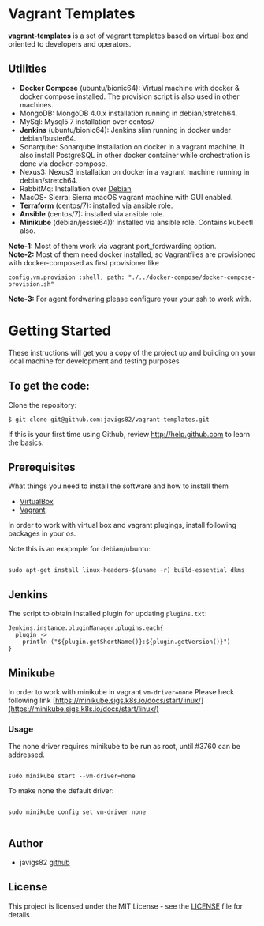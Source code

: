 # Vagrant Templates

**vagrant-templates** is a set of vagrant templates based on virtual-box and oriented to developers and operators.

## Utilities

 - **Docker Compose** (ubuntu/bionic64): Virtual machine with docker & docker compose installed. The provision script is also used in other machines.
 - MongoDB: MongoDB 4.0.x installation running in debian/stretch64.
 - MySql: Mysql5.7 installation over centos7
 - **Jenkins** (ubuntu/bionic64): Jenkins slim running in docker under debian/buster64.
 - Sonarqube:  Sonarqube installation on docker in a vagrant machine. It also install PostgreSQL in other docker container while orchestration is done via docker-compose.
 - Nexus3:  Nexus3 installation on docker in a vagrant machine running in debian/stretch64.
 - RabbitMq: Installation over [Debian](https://www.rabbitmq.com/install-debian.html)
 - MacOS- Sierra: Sierra macOS vagrant machine with GUI enabled.
 - **Terraform** (centos/7): installed via ansible role.
 - **Ansible** (centos/7): installed via ansible role.
 - **Minikube** (debian/jessie64)): installed via ansible role. Contains kubectl also.

 **Note-1:** Most of them work via vagrant port_fordwarding option.  
 **Note-2:** Most of them need docker installed, so Vagrantfiles are provisioned with docker-composed as first provisioner like

 ```
 config.vm.provision :shell, path: "./../docker-compose/docker-compose-provision.sh"

 ```

  **Note-3:** For agent fordwaring please configure your your ssh to work with.

# Getting Started

These instructions will get you a copy of the project up and building on your local machine for development and testing purposes.

To get the code:
-------------------

Clone the repository:

    $ git clone git@github.com:javigs82/vagrant-templates.git

If this is your first time using Github, review http://help.github.com to learn the basics.

## Prerequisites

What things you need to install the software and how to install them
* [VirtualBox](https://www.virtualbox.org/)
* [Vagrant](https://www.vagrantup.com/downloads.html)

In order to work with virtual box and vagrant plugings, 
install following packages in your os.

Note this is an exapmple for debian/ubuntu:

```

sudo apt-get install linux-headers-$(uname -r) build-essential dkms 

```

## Jenkins

The script to obtain installed plugin for updating `plugins.txt`:

```
Jenkins.instance.pluginManager.plugins.each{
  plugin -> 
    println ("${plugin.getShortName()}:${plugin.getVersion()}")
}

```

## Minikube

In order to work with minikube in vagrant `vm-driver=none`
Please heck following link [https://minikube.sigs.k8s.io/docs/start/linux/](https://minikube.sigs.k8s.io/docs/start/linux/)

### Usage

The none driver requires minikube to be run as root, until #3760 can be addressed.

```

sudo minikube start --vm-driver=none

```

To make none the default driver:

```

sudo minikube config set vm-driver none


```

## Author

* javigs82 [github](https://github.com/javigs82/)

## License

This project is licensed under the MIT License - see the [LICENSE](./LICENSE) file for details
